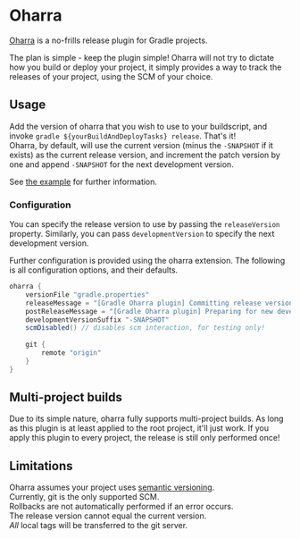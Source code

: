 # Oharra

[Oharra](https://translate.google.com/?sl=eu#en/eu/release) is a no-frills release plugin for Gradle projects.

The plan is simple - keep the plugin simple! Oharra will not try to dictate how you build or deploy your project, 
it simply provides a way to track the releases of your project, using the SCM of your choice.

## Usage

Add the version of oharra that you wish to use to your buildscript, and invoke `gradle ${yourBuildAndDeployTasks} release`. That's it!  
Oharra, by default, will use the current version (minus the `-SNAPSHOT` if it exists) as the current release version,
and increment the patch version by one and append `-SNAPSHOT` for the next development version.

See [the example](./example/build.gradle) for further information.

### Configuration

You can specify the release version to use by passing the `releaseVersion` property. 
Similarly, you can pass `developmentVersion` to specify the next development version.

Further configuration is provided using the oharra extension. The following is all configuration options, and their defaults.
```groovy
oharra {
    versionFile "gradle.properties"
    releaseMessage = "[Gradle Oharra plugin] Committing release version"
    postReleaseMessage = "[Gradle Oharra plugin] Preparing for new development"
    developmentVersionSuffix "-SNAPSHOT"
    scmDisabled() // disables scm interaction, for testing only!
    
    git {
        remote "origin"
    }
}
```

## Multi-project builds

Due to its simple nature, oharra fully supports multi-project builds. As long as this plugin is at least applied 
to the root project, it'll just work. If you apply this plugin to every project, the release is still only performed 
once!

## Limitations

Oharra assumes your project uses [semantic versioning](https://semver.org/).  
Currently, git is the only supported SCM.  
Rollbacks are not automatically performed if an error occurs.  
The release version cannot equal the current version.  
_All_ local tags will be transferred to the git server.  
